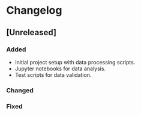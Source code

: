 # Changelog

## [Unreleased]

### Added
- Initial project setup with data processing scripts.
- Jupyter notebooks for data analysis.
- Test scripts for data validation.

### Changed

### Fixed
